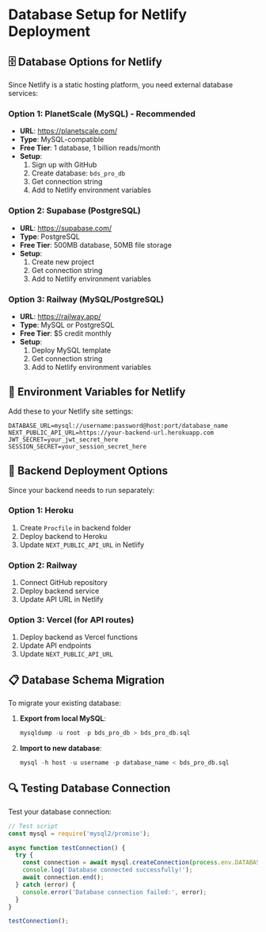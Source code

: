 # Database Setup for Netlify Deployment

## 🗄️ **Database Options for Netlify**

Since Netlify is a static hosting platform, you need external database services:

### **Option 1: PlanetScale (MySQL) - Recommended**
- **URL**: https://planetscale.com/
- **Type**: MySQL-compatible
- **Free Tier**: 1 database, 1 billion reads/month
- **Setup**:
  1. Sign up with GitHub
  2. Create database: `bds_pro_db`
  3. Get connection string
  4. Add to Netlify environment variables

### **Option 2: Supabase (PostgreSQL)**
- **URL**: https://supabase.com/
- **Type**: PostgreSQL
- **Free Tier**: 500MB database, 50MB file storage
- **Setup**:
  1. Create new project
  2. Get connection string
  3. Add to Netlify environment variables

### **Option 3: Railway (MySQL/PostgreSQL)**
- **URL**: https://railway.app/
- **Type**: MySQL or PostgreSQL
- **Free Tier**: $5 credit monthly
- **Setup**:
  1. Deploy MySQL template
  2. Get connection string
  3. Add to Netlify environment variables

## 🔧 **Environment Variables for Netlify**

Add these to your Netlify site settings:

```
DATABASE_URL=mysql://username:password@host:port/database_name
NEXT_PUBLIC_API_URL=https://your-backend-url.herokuapp.com
JWT_SECRET=your_jwt_secret_here
SESSION_SECRET=your_session_secret_here
```

## 🚀 **Backend Deployment Options**

Since your backend needs to run separately:

### **Option 1: Heroku**
1. Create `Procfile` in backend folder
2. Deploy backend to Heroku
3. Update `NEXT_PUBLIC_API_URL` in Netlify

### **Option 2: Railway**
1. Connect GitHub repository
2. Deploy backend service
3. Update API URL in Netlify

### **Option 3: Vercel (for API routes)**
1. Deploy backend as Vercel functions
2. Update API endpoints
3. Update `NEXT_PUBLIC_API_URL`

## 📋 **Database Schema Migration**

To migrate your existing database:

1. **Export from local MySQL**:
   ```sql
   mysqldump -u root -p bds_pro_db > bds_pro_db.sql
   ```

2. **Import to new database**:
   ```sql
   mysql -h host -u username -p database_name < bds_pro_db.sql
   ```

## 🔍 **Testing Database Connection**

Test your database connection:

```javascript
// Test script
const mysql = require('mysql2/promise');

async function testConnection() {
  try {
    const connection = await mysql.createConnection(process.env.DATABASE_URL);
    console.log('Database connected successfully!');
    await connection.end();
  } catch (error) {
    console.error('Database connection failed:', error);
  }
}

testConnection();
```
